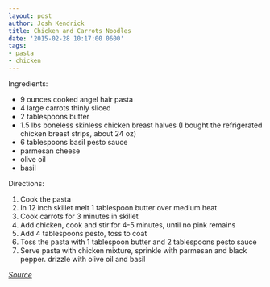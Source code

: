 ```yaml
---
layout: post
author: Josh Kendrick
title: Chicken and Carrots Noodles
date: '2015-02-28 10:17:00 0600'
tags:
- pasta
- chicken
---
```


Ingredients:
* 9 ounces cooked angel hair pasta
* 4 large carrots thinly sliced
* 2 tablespoons butter
* 1.5 lbs boneless skinless chicken breast halves (I bought the refrigerated chicken breast strips, about 24 oz)
* 6 tablespoons basil pesto sauce
* parmesan cheese
* olive oil
* basil

Directions:
1. Cook the pasta
2. In 12 inch skillet melt 1 tablespoon butter over medium heat
3. Cook carrots for 3 minutes in skillet
4. Add chicken, cook and stir for 4-5 minutes, until no pink remains
5. Add 4 tablespoons pesto, toss to coat
6. Toss the pasta with 1 tablespoon butter and 2 tablespoons pesto sauce
7. Serve pasta with chicken mixture, sprinkle with parmesan and black pepper. drizzle with olive oil and basil

*[Source](http://www.bhg.com/recipe/chicken/chicken-with-parmesan-noodles/)*